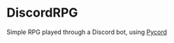 # DiscordRPG
Simple RPG played through a Discord bot, using [Pycord](https://github.com/Pycord-Development/pycord)
